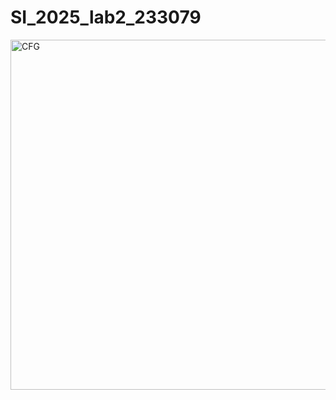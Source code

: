 # SI_2025_lab2_233079

<img width="586" height="560" alt="CFG" src="https://github.com/user-attachments/assets/84e4b451-682d-4395-a701-90c3ce1d1403" />
